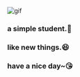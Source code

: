 ![gif](https://raw.githubusercontent.com/MartinHeinz/MartinHeinz/master/wave.gif)
### a simple student.😬<br/>
### like new things.😆<br/>
### have a nice day~😘<br/>

<!--
**AtomRun/AtomRun** is a ✨ _special_ ✨ repository because its `README.md` (this file) appears on your GitHub profile.

Here are some ideas to get you started:

- 🔭 I’m currently working on ...
- 🌱 I’m currently learning ...
- 👯 I’m looking to collaborate on ...
- 🤔 I’m looking for help with ...
- 💬 Ask me about ...
- 📫 How to reach me: ...
- 😄 Pronouns: ...
- ⚡ Fun fact: ...
-->
